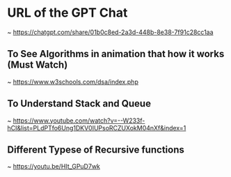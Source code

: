 # URL of the GPT Chat
~ https://chatgpt.com/share/01b0c8ed-2a3d-448b-8e38-7f91c28cc1aa

## To See Algorithms in animation that how it works (Must Watch)
~ https://www.w3schools.com/dsa/index.php

## To Understand Stack and Queue
~ https://www.youtube.com/watch?v=--W233f-hCI&list=PLdPTfo6Ung1DKV0IUPsoRCZUXokM04nXf&index=1

## Different Typese of Recursive functions
~  https://youtu.be/HIt_GPuD7wk 